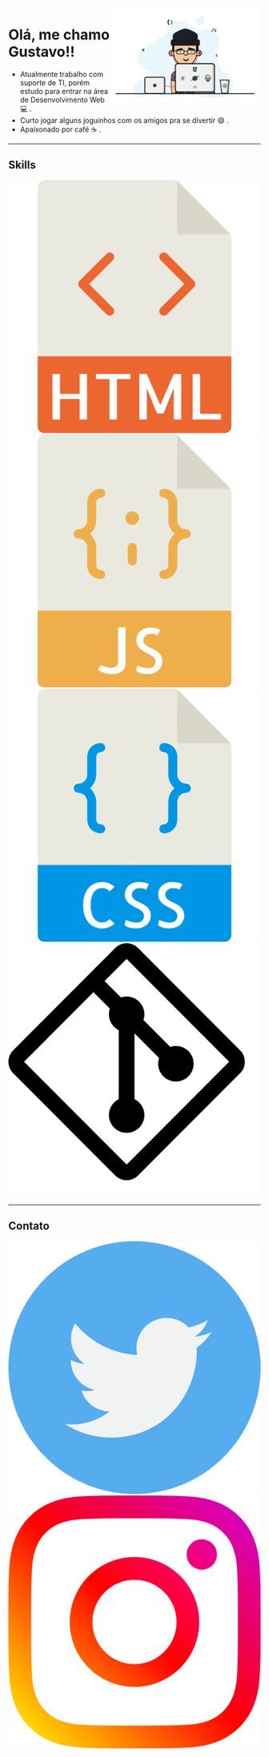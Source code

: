 <img src="./img/dev.gif" align="right" width="300px">

# Olá, me chamo **Gustavo**!! 

- Atualmente trabalho com suporte de TI, porém estudo para entrar na área de Desenvolvimento Web :computer: .
- Curto jogar alguns joguinhos com os amigos pra se divertir :smile: . 
- Apaixonado por café :coffee: .

<hr>

## Skills

<img src="img/html.png" style="zoom:10px;"/><img src="img/javascript.png" style="zoom:10px;"/><img src="img/css.png" style="zoom:10px;"/><img src="img/git.png" style="zoom:8px;"/>

<hr>

## Contato

<a href="https://twitter.com/gustavoczz"><img src="img/twitter.png" style="zoom:10px;" /></a>	<a href="https://www.instagram.com/gustavoczz/"><img src="img/instagram.png" style="zoom:10px;" /></a>

